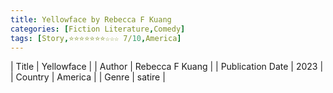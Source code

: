 ```yaml
---
title: Yellowface by Rebecca F Kuang
categories: [Fiction Literature,Comedy]
tags: [Story,⭐⭐⭐⭐⭐⭐⭐☆☆☆ 7/10,America]
---
```

        
| Title | Yellowface  |
| Author |  Rebecca F Kuang  |
| Publication Date | 2023   |
| Country | America |
| Genre | satire  |
        